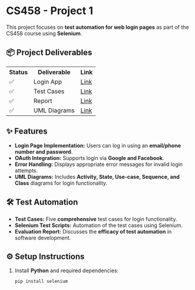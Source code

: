 # CS458 - Project 1

This project focuses on **test automation for web login pages** as part of the CS458 course using **Selenium**.

## 📦 Project Deliverables
<table align="center">
    <th>Status</th>
    <th>Deliverable</th>
    <th>Link</th>
  <tr>
    <td>✅</td>
    <td>Login App</td>
    <td><a href="https://login-app-seven-zeta.vercel.app/">Link</a></td>
  </tr>
  <tr>
    <td>✅</td>
    <td>Test Cases</td>
    <td><a href="">Link</a></td>
  </tr>
  <tr>
    <td>✅</td>
    <td>Report</td>
    <td><a href="https://docs.google.com/document/d/19rzJR0ui6E9wHNNmZ_ujqkjdmqrCyAMPxBCdWeV9kaI/edit?usp=sharing">Link</a></td>
  </tr>
  <tr>
    <td>✅</td>
    <td>UML Diagrams</td>
    <td><a href="/UML Diagrams">Link</a></td>
  </tr>
</table>

## ✨ Features
- **Login Page Implementation:** Users can log in using an **email/phone number and password**.
- **OAuth Integration:** Supports login via **Google and Facebook**.
- **Error Handling:** Displays appropriate error messages for invalid login attempts.
- **UML Diagrams:** Includes **Activity, State, Use-case, Sequence, and Class** diagrams for login functionality.

## 🛠️ Test Automation
- **Test Cases:** Five **comprehensive** test cases for login functionality.
- **Selenium Test Scripts:** Automation of the test cases using Selenium.
- **Evaluation Report:** Discusses the **efficacy of test automation** in software development.


## ⚙️ Setup Instructions
1. Install **Python** and required dependencies:
   ```sh
   pip install selenium
